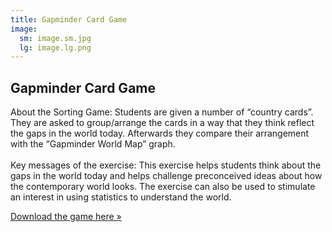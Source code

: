 ```yaml
---
title: Gapminder Card Game
image:
  sm: image.sm.jpg
  lg: image.lg.png
---
```

## Gapminder Card Game

About the Sorting Game: Students are given a number of “country cards”. They are asked to group/arrange the cards in a way that they think reflect the gaps in the world today. Afterwards they compare their arrangement with the “Gapminder World Map” graph.\
\
Key messages of the exercise: This exercise helps students think about the gaps in the world today and helps challenge preconceived ideas about how the contemporary world looks. The exercise can also be used to stimulate an interest in using statistics to understand the world.

[Download the game here »](http://www.gapminder.org/downloads/card-game/)